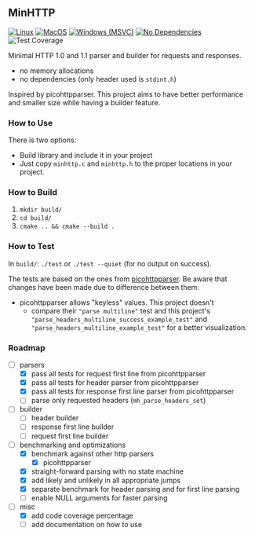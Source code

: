 ## MinHTTP

[![Linux](https://github.com/felipeasimos/minhttp/actions/workflows/test-linux.yml/badge.svg)](https://github.com/felipeasimos/minhttp/actions/workflows/test-linux.yml)
[![MacOS](https://github.com/felipeasimos/minhttp/actions/workflows/test-macos.yml/badge.svg)](https://github.com/felipeasimos/minhttp/actions/workflows/test-macos.yml)
[![Windows (MSVC)](https://github.com/felipeasimos/minhttp/actions/workflows/test-windows.yml/badge.svg)](https://github.com/felipeasimos/minhttp/actions/workflows/test-windows.yml)
[![No Dependencies](https://github.com/felipeasimos/minhttp/actions/workflows/no-includes.yml/badge.svg)](https://github.com/felipeasimos/minhttp/actions/workflows/no-includes.yml)
![Test Coverage](https://img.shields.io/endpoint?url=https://gist.githubusercontent.com/felipeasimos/1062ce0f390bb2b6458d29f225cc08b5/raw/minhttp__heads_feat-coverage_coverage.json)

Minimal HTTP 1.0 and 1.1 parser and builder for requests and responses.

* no memory allocations
* no dependencies (only header used is `stdint.h`)

Inspired by picohttpparser. This project aims to have better performance and smaller size while having a builder feature.

### How to Use

There is two options:
* Build library and include it in your project
* Just copy `minhttp.c` and `minhttp.h` to the proper locations in your project.

### How to Build

1. `mkdir build/`
2. `cd build/`
3. `cmake .. && cmake --build .`

### How to Test

In `build/`: `./test` or `./test --quiet` (for no output on success).

The tests are based on the ones from [picohttpparser](https://github.com/h2o/picohttpparser/blob/master/test.c). Be aware that changes have been made due to difference between them:
* picohttpparser allows "keyless" values. This project doesn't 
    * compare their `"parse multiline"` test and this project's `"parse_headers_multiline_success_example_test"` and `"parse_headers_multiline_example_test"` for a better visualization.

### Roadmap

- [ ] parsers
    - [x] pass all tests for request first line from picohttpparser
    - [x] pass all tests for header parser from picohttpparser
    - [x] pass all tests for response first line parser from picohttpparser
    - [ ] parse only requested headers (`mh_parse_headers_set`)
- [ ] builder
    - [ ] header builder
    - [ ] response first line builder
    - [ ] request first line builder
- [ ] benchmarking and optimizations
    - [x] benchmark against other http parsers
        - [x] picohttpparser
    - [x] straight-forward parsing with no state machine
    - [x] add likely and unlikely in all appropriate jumps
    - [x] separate benchmark for header parsing and for first line parsing
    - [ ] enable NULL arguments for faster parsing
- [ ] misc
    - [x] add code coverage percentage
    - [ ] add documentation on how to use
